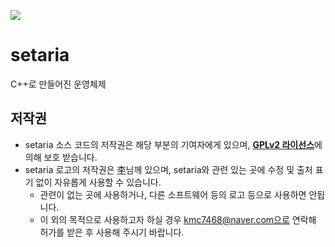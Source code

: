 ![](https://i.imgur.com/OPHeg3a.png)

# setaria
C++로 만들어진 운영체제

## 저작권
- setaria 소스 코드의 저작권은 해당 부분의 기여자에게 있으며, [**GPLv2 라이선스**](https://github.com/setariaOS/setaria/blob/master/LICENSE)에 의해 보호 받습니다.
- setaria 로고의 저작권은 [李](https://github.com/Lee0701)님께 있으며, setaria와 관련 있는 곳에 수정 및 출처 표기 없이 자유롭게 사용할 수 있습니다.
	- 관련이 없는 곳에 사용하거나, 다른 소프트웨어 등의 로고 등으로 사용하면 안됩니다.
	- 이 외의 목적으로 사용하고자 하실 경우 kmc7468@naver.com으로 연락해 허가를 받은 후 사용해 주시기 바랍니다.